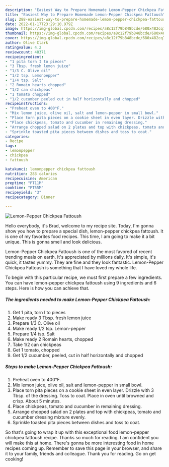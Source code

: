 ```yaml
---
description: "Easiest Way to Prepare Homemade Lemon-Pepper Chickpea Fattoush"
title: "Easiest Way to Prepare Homemade Lemon-Pepper Chickpea Fattoush"
slug: 288-easiest-way-to-prepare-homemade-lemon-pepper-chickpea-fattoush
date: 2022-01-17T23:29:10.979Z
image: https://img-global.cpcdn.com/recipes/a8c12f79b848bcde/680x482cq70/lemon-pepper-chickpea-fattoush-recipe-main-photo.jpg
thumbnail: https://img-global.cpcdn.com/recipes/a8c12f79b848bcde/680x482cq70/lemon-pepper-chickpea-fattoush-recipe-main-photo.jpg
cover: https://img-global.cpcdn.com/recipes/a8c12f79b848bcde/680x482cq70/lemon-pepper-chickpea-fattoush-recipe-main-photo.jpg
author: Olive Clark
ratingvalue: 4.2
reviewcount: 48371
recipeingredient:
- "1 pita torn I to pieces"
- "3 Tbsp. fresh lemon juice"
- "1/3 C. Olive oil"
- "1/2 tsp. Lemonpepper"
- "1/4 tsp. Salt"
- "2 Romain hearts chopped"
- "1/2 can chickpeas"
- "1 tomato chopped"
- "1/2 cucumber peeled cut in half horizontally and chopped"
recipeinstructions:
- "Preheat oven to 400°F."
- "Mix lemon juice, olive oil, salt and lemon-pepper in small bowl."
- "Place torn pita pieces on a cookie sheet in even layer. Drizzle with 3 Tbsp. of the dressing. Toss to coat. Place in oven until browned and crisp. About 5 minutes."
- "Place chickpeas, tomato and cucumber in remaining dressing."
- "Arrange chopped salad on 2 plates and top with chickpeas, tomato and cucumber dressing mixture evenly."
- "Sprinkle toasted pita pieces between dishes and toss to coat."
categories:
- Recipe
tags:
- lemonpepper
- chickpea
- fattoush

katakunci: lemonpepper chickpea fattoush 
nutrition: 283 calories
recipecuisine: American
preptime: "PT11M"
cooktime: "PT55M"
recipeyield: "3"
recipecategory: Dinner

---
```



![Lemon-Pepper Chickpea Fattoush](https://img-global.cpcdn.com/recipes/a8c12f79b848bcde/680x482cq70/lemon-pepper-chickpea-fattoush-recipe-main-photo.jpg)

Hello everybody, it's Brad, welcome to my recipe site. Today, I'm gonna show you how to prepare a special dish, lemon-pepper chickpea fattoush. It is one of my favorites food recipes. This time, I am going to make it a bit unique. This is gonna smell and look delicious.



Lemon-Pepper Chickpea Fattoush is one of the most favored of recent trending meals on earth. It's appreciated by millions daily. It's simple, it's quick, it tastes yummy. They are fine and they look fantastic. Lemon-Pepper Chickpea Fattoush is something that I have loved my whole life.


To begin with this particular recipe, we must first prepare a few ingredients. You can have lemon-pepper chickpea fattoush using 9 ingredients and 6 steps. Here is how you can achieve that.

<!--inarticleads1-->

##### The ingredients needed to make Lemon-Pepper Chickpea Fattoush:

1. Get 1 pita, torn I to pieces
1. Make ready 3 Tbsp. fresh lemon juice
1. Prepare 1/3 C. Olive oil
1. Make ready 1/2 tsp. Lemon-pepper
1. Prepare 1/4 tsp. Salt
1. Make ready 2 Romain hearts, chopped
1. Take 1/2 can chickpeas
1. Get 1 tomato, chopped
1. Get 1/2 cucumber, peeled, cut in half horizontally and chopped




<!--inarticleads2-->

##### Steps to make Lemon-Pepper Chickpea Fattoush:

1. Preheat oven to 400°F.
1. Mix lemon juice, olive oil, salt and lemon-pepper in small bowl.
1. Place torn pita pieces on a cookie sheet in even layer. Drizzle with 3 Tbsp. of the dressing. Toss to coat. Place in oven until browned and crisp. About 5 minutes.
1. Place chickpeas, tomato and cucumber in remaining dressing.
1. Arrange chopped salad on 2 plates and top with chickpeas, tomato and cucumber dressing mixture evenly.
1. Sprinkle toasted pita pieces between dishes and toss to coat.




So that's going to wrap it up with this exceptional food lemon-pepper chickpea fattoush recipe. Thanks so much for reading. I am confident you will make this at home. There's gonna be more interesting food in home recipes coming up. Remember to save this page in your browser, and share it to your family, friends and colleague. Thank you for reading. Go on get cooking!
